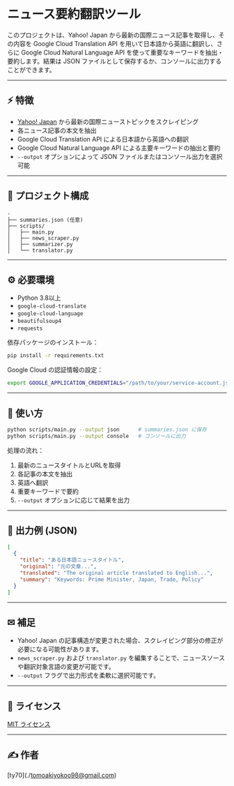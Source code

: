 # ニュース要約翻訳ツール

このプロジェクトは、Yahoo! Japan から最新の国際ニュース記事を取得し、その内容を Google Cloud Translation API を用いて日本語から英語に翻訳し、さらに Google Cloud Natural Language API を使って重要なキーワードを抽出・要約します。結果は JSON ファイルとして保存するか、コンソールに出力することができます。

---

## ⚡ 特徴

* [Yahoo! Japan](https://news.yahoo.co.jp/topics/world) から最新の国際ニューストピックをスクレイピング
* 各ニュース記事の本文を抽出
* Google Cloud Translation API による日本語から英語への翻訳
* Google Cloud Natural Language API による主要キーワードの抽出と要約
* `--output` オプションによって JSON ファイルまたはコンソール出力を選択可能

---

## 📂 プロジェクト構成

```
.
├── summaries.json (任意)
├── scripts/
│   ├── main.py
│   ├── news_scraper.py
│   ├── summarizer.py
│   └── translator.py
```

---

## ⚙ 必要環境

* Python 3.8以上
* `google-cloud-translate`
* `google-cloud-language`
* `beautifulsoup4`
* `requests`

依存パッケージのインストール：

```bash
pip install -r requirements.txt
```

Google Cloud の認証情報の設定：

```bash
export GOOGLE_APPLICATION_CREDENTIALS="/path/to/your/service-account.json"
```

---

## 🔧 使い方

```bash
python scripts/main.py --output json      # summaries.json に保存
python scripts/main.py --output console   # コンソールに出力
```

処理の流れ：

1. 最新のニュースタイトルとURLを取得
2. 各記事の本文を抽出
3. 英語へ翻訳
4. 重要キーワードで要約
5. `--output` オプションに応じて結果を出力

---

## 📗 出力例 (JSON)

```json
[
  {
    "title": "ある日本語ニュースタイトル",
    "original": "元の文章...",
    "translated": "The original article translated to English...",
    "summary": "Keywords: Prime Minister, Japan, Trade, Policy"
  }
]
```

---

## ✉ 補足

* Yahoo! Japan の記事構造が変更された場合、スクレイピング部分の修正が必要になる可能性があります。
* `news_scraper.py` および `translator.py` を編集することで、ニュースソースや翻訳対象言語の変更が可能です。
* `--output` フラグで出力形式を柔軟に選択可能です。

---

## 🚀 ライセンス

[MIT ライセンス](./LICENSE)

---

## ✍️ 作者

\[ty70](./tomoakiyokoo98@gmail.com)
